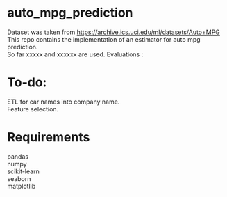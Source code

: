 # auto_mpg_prediction
Dataset was taken from https://archive.ics.uci.edu/ml/datasets/Auto+MPG  
This repo contains the implementation of an estimator for auto mpg prediction.  
So far xxxxx and xxxxxx are used. Evaluations : 

# To-do:
ETL for car names into company name.  
Feature selection.  

# Requirements
pandas  
numpy  
scikit-learn  
seaborn  
matplotlib  


